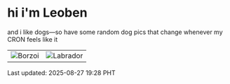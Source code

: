 # hi i'm Leoben

and i like dogs—so have some random dog pics that change whenever my CRON feels like it

|  |  |
|--------|----------|
| ![Borzoi](https://random-dog-vercel.vercel.app/api/random-borzoi?v=1756294112) | ![Labrador](https://random-dog-vercel.vercel.app/api/random-labrador?v=1756294112) |

Last updated: 2025-08-27 19:28 PHT
